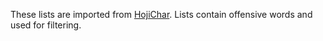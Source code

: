 These lists are imported from [HojiChar](https://github.com/HojiChar/HojiChar/tree/main/hojichar/dict).
Lists contain offensive words and used for filtering. 

